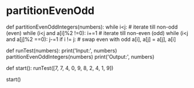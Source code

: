 # partitionEvenOdd
def partitionEvenOddIntegers(numbers):
while i<j: 
    # iterate till non-odd (even)
    while (i<j and a[i]%2 !=0):	
    	i+=1
    # iterate till non-even (odd)
    while (i<j and a[j]%2 ==0):	
    	j-=1
    if i != j:
        # swap even with odd
        a[i], a[j] = a[j], a[i]


def runTest(numbers):
    print('Input:', numbers)
    partitionEvenOddIntegers(numbers)
    print('Output:', numbers)


def start():
	runTest([7, 7, 4, 0, 9, 8, 2, 4, 1, 9])

start()
